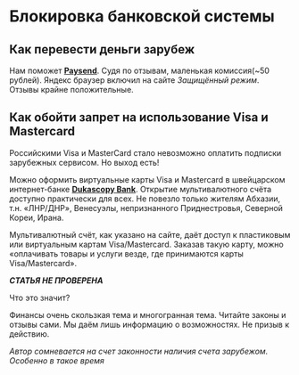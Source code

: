 # Блокировка банковской системы

## Как перевести деньги зарубеж

Нам поможет [**Paysend**](https://paysend.com/). Судя по отзывам, маленькая комиссия(~50 рублей). Яндекс браузер включил на сайте _Защищённый режим_. Отзывы крайне положительные.

## Как обойти запрет на использование Visa и Mastercard
Российскими Visa и MasterCard стало невозможно оплатить подписки зарубежных сервисом. Но выход есть!

Можно оформить виртуальные карты Visa и Mastercard в швейцарском интернет-банке [**Dukascopy Bank**](https://www.dukascopy.com/swiss/russian/home/). Открытие мультивалютного счёта доступно практически для всех. Не повезло только жителям Абхазии, т.н. «ЛНР/ДНР», Венесуэлы, непризнанного Приднестровья, Северной Кореи, Ирана. 

Мультивалютный счёт, как указано на сайте, даёт доступ к пластиковым или виртуальным картам Visa/Mastercard. Заказав такую карту, можно «оплачивать товары и услуги везде, где принимаются карты Visa/Mastercard».


___СТАТЬЯ НЕ ПРОВЕРЕНА___

Что это значит?

Финансы очень скользкая тема и многогранная тема. Читайте законы и отзывы сами. Мы даём лишь информацию о возможностях. Не призыв к действию. 

_Автор сомневается на счет законности наличия счета зарубежом. Особенно в такое время_